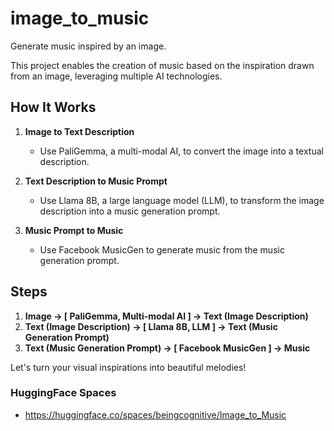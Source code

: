 # image_to_music
Generate music inspired by an image.

This project enables the creation of music based on the inspiration drawn from an image, leveraging multiple AI technologies.

## How It Works

1. **Image to Text Description**
   - Use PaliGemma, a multi-modal AI, to convert the image into a textual description.
   
2. **Text Description to Music Prompt**
   - Use Llama 8B, a large language model (LLM), to transform the image description into a music generation prompt.
   
3. **Music Prompt to Music**
   - Use Facebook MusicGen to generate music from the music generation prompt.

## Steps

1. **Image -> [ PaliGemma, Multi-modal AI ] -> Text (Image Description)**
2. **Text (Image Description) -> [ Llama 8B, LLM ] -> Text (Music Generation Prompt)**
3. **Text (Music Generation Prompt) -> [ Facebook MusicGen ] -> Music**

Let's turn your visual inspirations into beautiful melodies!

### HuggingFace Spaces
* https://huggingface.co/spaces/beingcognitive/Image_to_Music
